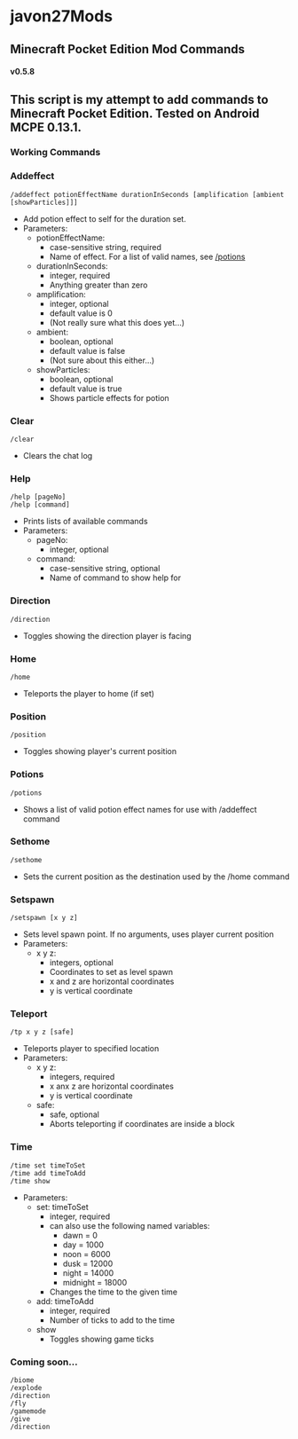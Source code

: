 # javon27Mods
## Minecraft Pocket Edition Mod Commands

#### v0.5.8

This script is my attempt to add commands to Minecraft Pocket Edition. Tested on Android MCPE 0.13.1.
---

### Working Commands
### Addeffect
```
/addeffect potionEffectName durationInSeconds [amplification [ambient [showParticles]]]
```
* Add potion effect to self for the duration set.
* Parameters:
    * potionEffectName:
        * case-sensitive string, required
        * Name of effect. For a list of valid names, see [/potions](#potions)
    * durationInSeconds:
        * integer, required
        * Anything greater than zero
    * amplification:
        * integer, optional
        * default value is 0
        * (Not really sure what this does yet...)
    * ambient:
        * boolean, optional
        * default value is false
        * (Not sure about this either...)
    * showParticles:
        * boolean, optional
        * default value is true
        * Shows particle effects for potion

### Clear
```
/clear
```
* Clears the chat log

### Help
```
/help [pageNo]
/help [command]
```
* Prints lists of available commands
* Parameters:
    * pageNo:
        * integer, optional
    * command:
        * case-sensitive string, optional
        * Name of command to show help for

### Direction
```
/direction
```
* Toggles showing the direction player is facing

### Home
```
/home
```
* Teleports the player to home (if set)

### Position
```
/position
```
* Toggles showing player's current position

### Potions
```
/potions
```
* Shows a list of valid potion effect names for use with /addeffect command

### Sethome
```
/sethome
```
* Sets the current position as the destination used by the /home command

### Setspawn
```
/setspawn [x y z]
```
* Sets level spawn point. If no arguments, uses player current position
* Parameters:
    * x y z:
        * integers, optional
        * Coordinates to set as level spawn
        * x and z are horizontal coordinates
        * y is vertical coordinate

### Teleport
```
/tp x y z [safe]
```
* Teleports player to specified location
* Parameters:
    * x y z:
        * integers, required
        * x anx z are horizontal coordinates
        * y is vertical coordinate
    * safe:
        * safe, optional
        * Aborts teleporting if coordinates are inside a block

### Time
```
/time set timeToSet
/time add timeToAdd
/time show
```
* Parameters:
    * set: timeToSet
        * integer, required
        * can also use the following named variables:
            * dawn = 0
            * day = 1000
            * noon = 6000
            * dusk = 12000
            * night = 14000
            * midnight = 18000
        * Changes the time to the given time
    * add: timeToAdd
        * integer, required
        * Number of ticks to add to the time
    * show
        * Toggles showing game ticks


### Coming soon...
```
/biome
/explode
/direction
/fly
/gamemode
/give
/direction
